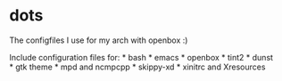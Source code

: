 dots
====

The configfiles I use for my arch with openbox :)

Include configuration files for:
    * bash 
    * emacs 
    * openbox
    * tint2
    * dunst   
    * gtk theme
    * mpd and ncmpcpp
    * skippy-xd
    * xinitrc and Xresources